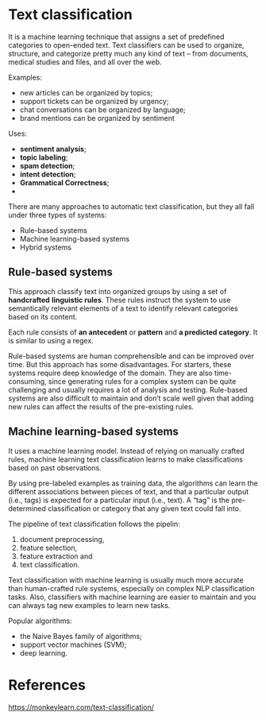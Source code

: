 # Text classification 

It is a machine learning technique that assigns a set of predefined categories to 
open-ended text. Text classifiers can be used to organize, structure, and categorize 
pretty much any kind of text – from documents, medical studies and files, and all 
over the web. 

Examples: 
- new articles can be organized by topics; 
- support tickets can be organized by urgency; 
- chat conversations can be organized by language; 
- brand mentions can be organized by sentiment

Uses:
- **sentiment analysis**; 
- **topic labeling**; 
- **spam detection**; 
- **intent detection**;
- **Grammatical Correctness**;
- 

There are many approaches to automatic text classification, but they all fall under 
three types of systems:
- Rule-based systems
- Machine learning-based systems
- Hybrid systems

## Rule-based systems

This approach classify text into organized groups by using a set of **handcrafted** 
**linguistic rules**. These rules instruct the system to use semantically relevant 
elements of a text to identify relevant categories based on its content. 

Each rule consists of **an antecedent** or **pattern** and **a predicted category**.
It is similar to using a regex.

Rule-based systems are human comprehensible and can be improved over time. But this 
approach has some disadvantages. For starters, these systems require deep knowledge 
of the domain. They are also time-consuming, since generating rules for a complex 
system can be quite challenging and usually requires a lot of analysis and testing. 
Rule-based systems are also difficult to maintain and don’t scale well given that 
adding new rules can affect the results of the pre-existing rules.

## Machine learning-based systems

It uses a machine learning model. Instead of relying on manually crafted rules, 
machine learning text classification learns to make classifications based on past 
observations. 

By using pre-labeled examples as training data, the algorithms can learn 
the different associations between pieces of text, and that a particular output 
(i.e., tags) is expected for a particular input (i.e., text). A “tag” is the 
pre-determined classification or category that any given text could fall into.

The pipeline of text classification follows the pipelin: 
1. document preprocessing,
2. feature selection, 
3. feature extraction and 
4. text classification.

Text classification with machine learning is usually much more accurate than 
human-crafted rule systems, especially on complex NLP classification tasks. Also, 
classifiers with machine learning are easier to maintain and you can always tag 
new examples to learn new tasks.

Popular algorithms:
- the Naive Bayes family of algorithms; 
- support vector machines (SVM);
- deep learning.


# References

https://monkeylearn.com/text-classification/

